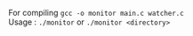 For compiling `gcc -o monitor main.c watcher.c`
<br>
Usage : `./monitor` or `./monitor <directory>`
